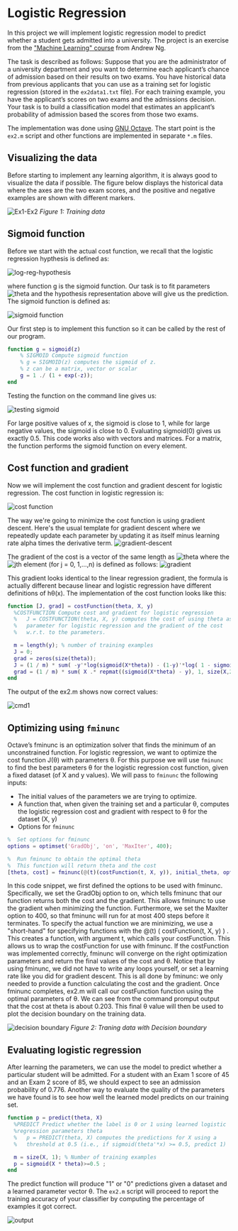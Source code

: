 # Logistic Regression
In this project we will implement logistic regression model to predict whether a student gets admitted into a university. The project is an exercise from the ["Machine Learning" course](https://www.coursera.org/learn/machine-learning/) from Andrew Ng.

The task is described as follows:
Suppose that you are the administrator of a university department and you want to determine each applicant’s chance of admission based on their results on two exams. You have historical data from previous applicants that you can use as a training set for logistic regression (stored in the `ex2data1.txt` file). For each training example, you have the applicant’s scores on two exams and the admissions decision.
Your task is to build a classification model that estimates an applicant’s probability of admission based the scores from those two exams. 

The implementation was done using [GNU Octave](https://www.gnu.org/software/octave/). The start point is the `ex2.m` script and other functions are implemented in separate `*.m` files.

## Visualizing the data
Before starting to implement any learning algorithm, it is always good to visualize the data if possible. The figure below displays the historical data where the axes are the two exam scores, and the positive and negative examples are shown with different markers.

![Ex1-Ex2](https://i.imgur.com/DpjBPmU.png)
*Figure 1: Training data*

## Sigmoid function
Before we start with the actual cost function, we recall that the logistic regression hypthesis is defined as:

![log-reg-hypothesis](https://i.imgur.com/DmDgMAR.png)

where function g is the sigmoid function. Our task is to fit parameters ![theta](https://i.imgur.com/kGDVBc9.png) and the hypothesis representation above will give us the prediction.
The sigmoid function is defined as:

![sigmoid function](https://i.imgur.com/QuvjrRz.png)

Our first step is to implement this function so it can be called by the rest of our program.
```matlab
function g = sigmoid(z)
    % SIGMOID Compute sigmoid function
    % g = SIGMOID(z) computes the sigmoid of z.
    % z can be a matrix, vector or scalar
    g = 1 ./ (1 + exp(-z));
end
```
Testing the function on the command line gives us:

![testing sigmoid](https://i.imgur.com/7pUGnL2.png)

For large positive values of x, the sigmoid is close to 1, while for large negative values, the sigmoid is close to 0. Evaluating sigmoid(0) gives us exactly 0.5. This code works also with vectors and matrices. For a matrix, the function performs the sigmoid function on every element.

## Cost function and gradient
Now we will implement the cost function and gradient descent for logistic regression. The cost function in logistic regression is:

![cost function](https://i.imgur.com/rvPF2Jd.png)

The way we're going to minimize the cost function is using gradient descent. Here's the usual template for gradient descent where we repeatedly update each parameter by updating it as itself minus learning rate alpha times the derivative term.
![gradient-descent](https://i.imgur.com/R8mWMqa.png)

The gradient of the cost is a vector of the same length as ![theta](https://i.imgur.com/kGDVBc9.png) where the ![jth](https://i.imgur.com/TTKxOuh.png) element (for j = 0, 1,...,n) is defined as follows:
![gradient](https://i.imgur.com/3Kziad2.png)

This gradient looks identical to the linear regression gradient, the formula is actually different because linear and logistic regression have different definitions of hθ(x).
The implementation of the cost function looks like this:
```matlab
function [J, grad] = costFunction(theta, X, y)
  %COSTFUNCTION Compute cost and gradient for logistic regression
  %   J = COSTFUNCTION(theta, X, y) computes the cost of using theta as the
  %   parameter for logistic regression and the gradient of the cost
  %   w.r.t. to the parameters.

  m = length(y); % number of training examples
  J = 0;
  grad = zeros(size(theta));
  J = (1 / m) * sum( -y'*log(sigmoid(X*theta)) - (1-y)'*log( 1 - sigmoid(X*theta)) );
  grad = (1 / m) * sum( X .* repmat((sigmoid(X*theta) - y), 1, size(X,2)) );
end
```

The output of the ex2.m shows now correct values:

![cmd1](https://i.imgur.com/jN3d70p.png)

## Optimizing using `fminunc`

Octave’s fminunc is an optimization solver that finds the minimum of an unconstrained function. For logistic regression, we want to optimize the cost function J(θ) with parameters θ.
For this purpose we will use `fminunc` to find the best parameters θ for the logistic regression cost function, given a fixed dataset (of X and y values). We will pass to `fminunc` the following inputs:
* The initial values of the parameters we are trying to optimize.
* A function that, when given the training set and a particular θ, computes the logistic regression cost and gradient with respect to θ for the dataset (X, y)
* Options for `fminunc`

```matlab
%  Set options for fminunc
options = optimset('GradObj', 'on', 'MaxIter', 400);

%  Run fminunc to obtain the optimal theta
%  This function will return theta and the cost 
[theta, cost] = fminunc(@(t)(costFunction(t, X, y)), initial_theta, options);
```
In this code snippet, we first defined the options to be used with fminunc. Specifically, we set the GradObj option to on, which tells fminunc that our function returns both the cost and the gradient. This allows fminunc to use the gradient when minimizing the function. Furthermore, we set the MaxIter option to 400, so that fminunc will run for at most 400 steps before it terminates.
To specify the actual function we are minimizing, we use a "short-hand" for specifying functions with the @(t) ( costFunction(t, X, y) ) . This creates a function, with argument t, which calls your costFunction. This allows us to wrap the costFunction for use with fminunc. If the costFunction was implemented correctly, fminunc will converge on the right optimization parameters and return the final values of the cost and θ. Notice that by using fminunc, we did not have to write any loops yourself, or set a learning rate like you did for gradient descent. This is all done by fminunc: we only needed to provide a function calculating the cost and the gradient.
Once fminunc completes, ex2.m will call our costFunction function using the optimal parameters of θ. 
We can see from the command promput output that the cost at theta is about 0.203. This final θ value will then be used to plot the decision boundary on the training data.

![decision boundary](https://i.imgur.com/PS5pWCZ.png)
*Figure 2: Traning data with Decision boundary*

## Evaluating logistic regression

After learning the parameters, we can use the model to predict whether a particular student will be admitted. For a student with an Exam 1 score of 45 and an Exam 2 score of 85, we should expect to see an admission probability of 0.776.
Another way to evaluate the quality of the parameters we have found is to see how well the learned model predicts on our training set. 

```matlab
function p = predict(theta, X)
  %PREDICT Predict whether the label is 0 or 1 using learned logistic 
  %regression parameters theta
  %   p = PREDICT(theta, X) computes the predictions for X using a 
  %   threshold at 0.5 (i.e., if sigmoid(theta'*x) >= 0.5, predict 1)

  m = size(X, 1); % Number of training examples
  p = sigmoid(X * theta)>=0.5 ;
end
```

The predict function will produce "1" or "0" predictions given a dataset and a learned parameter vector θ.
The `ex2.m` script will proceed to report the training accuracy of your classifier by computing the
percentage of examples it got correct.

![output](https://i.imgur.com/MVgYKtk.png)



